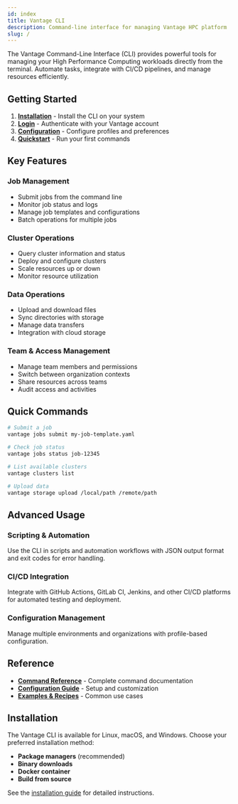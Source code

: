 ```yaml
---
id: index
title: Vantage CLI
description: Command-line interface for managing Vantage HPC platform
slug: /
---
```


The Vantage Command-Line Interface (CLI) provides powerful tools for managing your High Performance Computing workloads directly from the terminal. Automate tasks, integrate with CI/CD pipelines, and manage resources efficiently.

## Getting Started

1. **[Installation](/cli/installation)** - Install the CLI on your system
2. **[Login](/cli/login)** - Authenticate with your Vantage account
3. **[Configuration](/cli/configuration)** - Configure profiles and preferences
4. **[Quickstart](/cli/quickstart)** - Run your first commands

## Key Features

### Job Management

- Submit jobs from the command line
- Monitor job status and logs
- Manage job templates and configurations
- Batch operations for multiple jobs

### Cluster Operations

- Query cluster information and status
- Deploy and configure clusters
- Scale resources up or down
- Monitor resource utilization

### Data Operations

- Upload and download files
- Sync directories with storage
- Manage data transfers
- Integration with cloud storage

### Team & Access Management

- Manage team members and permissions
- Switch between organization contexts
- Share resources across teams
- Audit access and activities

## Quick Commands

```bash
# Submit a job
vantage jobs submit my-job-template.yaml

# Check job status
vantage jobs status job-12345

# List available clusters
vantage clusters list

# Upload data
vantage storage upload /local/path /remote/path
```

## Advanced Usage

### Scripting & Automation

Use the CLI in scripts and automation workflows with JSON output format and exit codes for error handling.

### CI/CD Integration

Integrate with GitHub Actions, GitLab CI, Jenkins, and other CI/CD platforms for automated testing and deployment.

### Configuration Management

Manage multiple environments and organizations with profile-based configuration.

## Reference

- **[Command Reference](/cli/command-reference)** - Complete command documentation
- **[Configuration Guide](/cli/configuration)** - Setup and customization
- **[Examples & Recipes](https://github.com/omnivector-solutions/vantage-cli-examples)** - Common use cases

## Installation

The Vantage CLI is available for Linux, macOS, and Windows. Choose your preferred installation method:

- **Package managers** (recommended)
- **Binary downloads**
- **Docker container**
- **Build from source**

See the [installation guide](/cli/installation) for detailed instructions.
